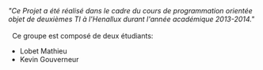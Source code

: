<html>
	<i>"Ce Projet a été réalisé dans le cadre du cours de programmation orientée objet de deuxièmes TI à l'Henallux durant l'année académique 2013-2014."</i>
	<br>
	<br>
	&nbsp;&nbsp;Ce groupe est composé de deux étudiants:
	<ul>
		<li>Lobet Mathieu</li>
		<li>Kevin Gouverneur</li>
	</ul>
</html>